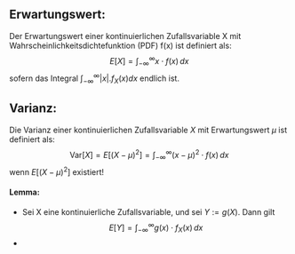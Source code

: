 ## Erwartungswert:
Der Erwartungswert einer kontinuierlichen Zufallsvariable X mit Wahrscheinlichkeitsdichtefunktion (PDF) f(x) ist definiert als: $$E[X] = \int_{-\infty}^{\infty} x \cdot f(x) \, dx$$ sofern das Integral $\int_{-\infty}^{\infty}|x|.f_X(x)dx$ endlich ist.



## Varianz:
Die Varianz einer kontinuierlichen Zufallsvariable $X$ mit Erwartungswert $μ$ ist definiert als: $$\text{Var}[X] = E[(X - \mu)^2] = \int_{-\infty}^{\infty} (x - \mu)^2 \cdot f(x) \, dx$$ wenn $E[(X - \mu)^2]$ existiert!


#### Lemma:
- Sei X eine kontinuierliche Zufallsvariable, und sei $Y :=g(X)$. Dann gilt $$E[Y] = \int_{-\infty}^{\infty} g(x) \cdot f_X(x) \, dx$$
- 